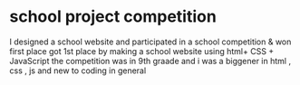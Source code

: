 # school project competition
I designed a school website and participated in a school competition &amp; won first place 
got 1st place by making a school website using html+ CSS + JavaScript 
the competition was in 9th graade 
and i was a biggener in html , css , js
and new to coding in general
